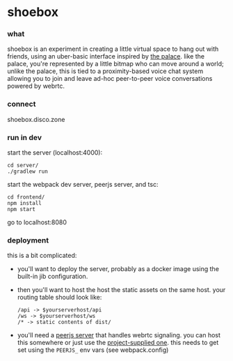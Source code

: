 # shoebox

### what

shoebox is an experiment in creating a little virtual space to hang out with friends, using an uber-basic interface inspired by [the palace](https://en.wikipedia.org/wiki/The_Palace_(computer_program)). like the palace, you're represented by a little bitmap who can move around a world; unlike the palace, this is tied to a proximity-based voice chat system allowing you to join and leave ad-hoc peer-to-peer voice conversations powered by webrtc.

### connect

shoebox.disco.zone

### run in dev

start the server (localhost:4000):

```
cd server/
./gradlew run
```

start the webpack dev server, peerjs server, and tsc:

```
cd frontend/
npm install
npm start
```

go to localhost:8080

### deployment

this is a bit complicated:

* you'll want to deploy the server, probably as a docker image using the built-in jib configuration.
* then you'll want to host the host the static assets on the same host. your routing table should look like:

  ```
  /api -> $yourserverhost/api
  /ws -> $yourserverhost/ws
  /* -> static contents of dist/
  ```

* you'll need a [peerjs server](https://github.com/peers/peerjs-server) that handles webrtc signaling. you can host this somewhere or just use the [project-supplied one](https://peerjs.com/peerserver.html). this needs to get set using the `PEERJS_` env vars (see webpack.config)
